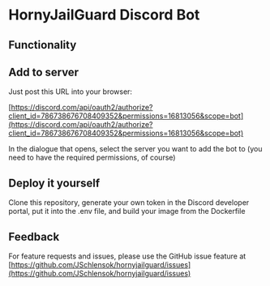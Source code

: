 # HornyJailGuard Discord Bot
## Functionality
## Add to server
Just post this URL into your browser: 

[https://discord.com/api/oauth2/authorize?client_id=786738676708409352&permissions=16813056&scope=bot](https://discord.com/api/oauth2/authorize?client_id=786738676708409352&permissions=16813056&scope=bot)

In the dialogue that opens, select the server you want to add the bot to (you need to have the required permissions, of course)

## Deploy it yourself
Clone this repository, generate your own token in the Discord developer portal, put it into the .env file, and build your image from the Dockerfile

## Feedback
For feature requests and issues, please use the GitHub issue feature at [https://github.com/JSchlensok/hornyjailguard/issues](https://github.com/JSchlensok/hornyjailguard/issues)

